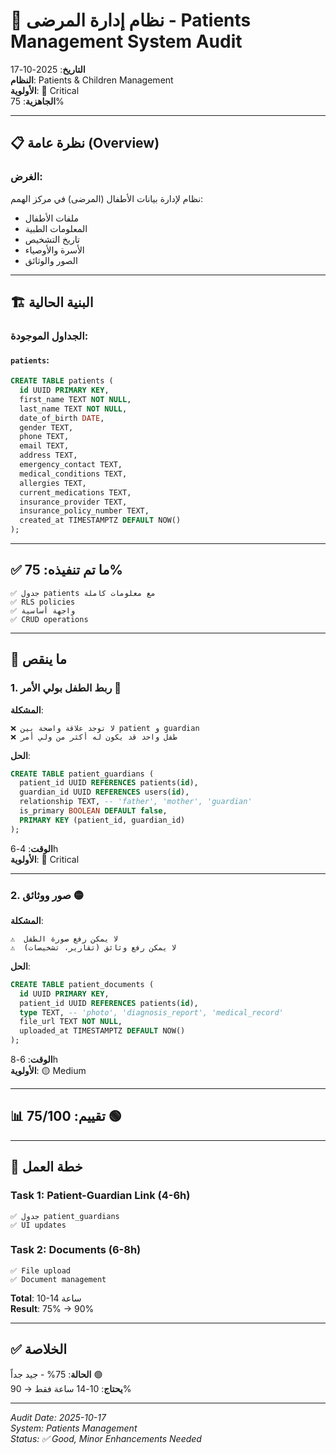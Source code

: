 # 👶 نظام إدارة المرضى - Patients Management System Audit

**التاريخ**: 2025-10-17  
**النظام**: Patients & Children Management  
**الأولوية**: 🔴 Critical  
**الجاهزية**: 75%

---

## 📋 نظرة عامة (Overview)

### الغرض:

نظام لإدارة بيانات الأطفال (المرضى) في مركز الهمم:

- ملفات الأطفال
- المعلومات الطبية
- تاريخ التشخيص
- الأسرة والأوصياء
- الصور والوثائق

---

## 🏗️ البنية الحالية

### الجداول الموجودة:

#### `patients`:

```sql
CREATE TABLE patients (
  id UUID PRIMARY KEY,
  first_name TEXT NOT NULL,
  last_name TEXT NOT NULL,
  date_of_birth DATE,
  gender TEXT,
  phone TEXT,
  email TEXT,
  address TEXT,
  emergency_contact TEXT,
  medical_conditions TEXT,
  allergies TEXT,
  current_medications TEXT,
  insurance_provider TEXT,
  insurance_policy_number TEXT,
  created_at TIMESTAMPTZ DEFAULT NOW()
);
```

---

## ✅ ما تم تنفيذه: 75%

```
✅ جدول patients مع معلومات كاملة
✅ RLS policies
✅ واجهة أساسية
✅ CRUD operations
```

---

## 🔴 ما ينقص

### 1. ربط الطفل بولي الأمر 🔴

**المشكلة**:

```
❌ لا توجد علاقة واضحة بين patient و guardian
❌ طفل واحد قد يكون له أكثر من ولي أمر
```

**الحل**:

```sql
CREATE TABLE patient_guardians (
  patient_id UUID REFERENCES patients(id),
  guardian_id UUID REFERENCES users(id),
  relationship TEXT, -- 'father', 'mother', 'guardian'
  is_primary BOOLEAN DEFAULT false,
  PRIMARY KEY (patient_id, guardian_id)
);
```

**الوقت**: 4-6h  
**الأولوية**: 🔴 Critical

---

### 2. صور ووثائق 🟡

**المشكلة**:

```
⚠️  لا يمكن رفع صورة الطفل
⚠️  لا يمكن رفع وثائق (تقارير، تشخيصات)
```

**الحل**:

```sql
CREATE TABLE patient_documents (
  id UUID PRIMARY KEY,
  patient_id UUID REFERENCES patients(id),
  type TEXT, -- 'photo', 'diagnosis_report', 'medical_record'
  file_url TEXT NOT NULL,
  uploaded_at TIMESTAMPTZ DEFAULT NOW()
);
```

**الوقت**: 6-8h  
**الأولوية**: 🟡 Medium

---

## 📊 تقييم: **75/100** 🟢

---

## 🎯 خطة العمل

### Task 1: Patient-Guardian Link (4-6h)

```
✅ جدول patient_guardians
✅ UI updates
```

### Task 2: Documents (6-8h)

```
✅ File upload
✅ Document management
```

**Total**: 10-14 ساعة  
**Result**: 75% → 90%

---

## ✅ الخلاصة

**الحالة**: 75% - جيد جداً 🟢  
**يحتاج**: 10-14 ساعة فقط → 90%

---

_Audit Date: 2025-10-17_  
_System: Patients Management_  
_Status: ✅ Good, Minor Enhancements Needed_
